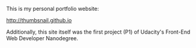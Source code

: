 This is my personal portfolio website:

<a href="http://thumbsnail.github.io">http://thumbsnail.github.io</a>

Additionally, this site itself was the first project (P1) of Udacity's Front-End Web Developer Nanodegree.
